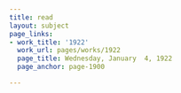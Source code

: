 ```yaml
---
title: read
layout: subject
page_links:
- work_title: '1922'
  work_url: pages/works/1922
  page_title: Wednesday, January  4, 1922
  page_anchor: page-1900

---
```

